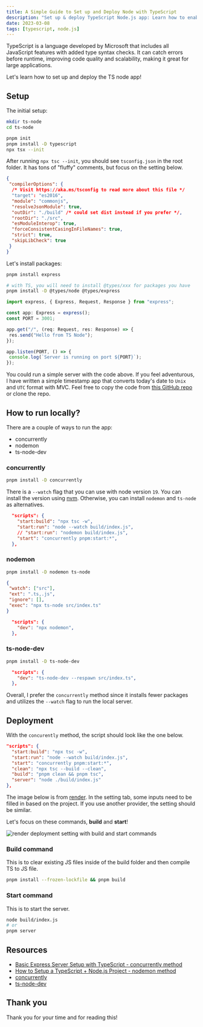 ```yaml
---
title: A Simple Guide to Set up and Deploy Node with TypeScript
description: "Set up & deploy TypeScript Node.js app: Learn how to enable TypeScript, run locally 3 ways, & deploy the app with this guide."
date: 2023-03-08
tags: [typescript, node.js]
---
```


TypeScript is a language developed by Microsoft that includes all JavaScript features with added type syntax checks. It can catch errors before runtime, improving code quality and scalability, making it great for large applications.

Let's learn how to set up and deploy the TS node app!

## Setup

The initial setup:

```bash
mkdir ts-node
cd ts-node

pnpm init
pnpm install -D typescript
npx tsx --init
```

After running `npx tsc --init`, you should see `tsconfig.json` in the root folder. It has tons of "fluffy" comments, but focus on the setting below.

```json title="tsconfig.json"
{
 "compilerOptions": {
  /* Visit https://aka.ms/tsconfig to read more about this file */
  "target": "es2016",
  "module": "commonjs",
  "resolveJsonModule": true,
  "outDir": "./build" /* could set dist instead if you prefer */,
  "rootDir": "./src",
  "esModuleInterop": true,
  "forceConsistentCasingInFileNames": true,
  "strict": true,
  "skipLibCheck": true
 }
}
```

Let's install packages:

```bash
pnpm install express

# with TS, you will need to install @types/xxx for packages you have
pnpm install -D @types/node @types/express
```

```ts title="./src/index.ts"
import express, { Express, Request, Response } from "express";

const app: Express = express();
const PORT = 3001;

app.get("/", (req: Request, res: Response) => {
 res.send("Hello from TS Node");
});

app.listen(PORT, () => {
 console.log(`Server is running on port ${PORT}`);
});
```

You could run a simple server with the code above. If you feel adventurous, I have written a simple timestamp app that converts today's date to `Unix` and `UTC` format with MVC. Feel free to copy the code from [this GitHub repo](https://github.com/victoriacheng15/ts-node-demo) or clone the repo.

## How to run locally?

There are a couple of ways to run the app:

- concurrently
- nodemon
- ts-node-dev

### concurrently

```bash
pnpm install -D concurrently
```

There is a `--watch` flag that you can use with node version `19`. You can install the version using [nvm](https://github.com/nvm-sh/nvm). Otherwise, you can install `nodemon` and `ts-node` as alternatives.

```json title="package.json"
  "scripts": {
    "start:build": "npx tsc -w",
    "start:run": "node --watch build/index.js",
    // "start:run": "nodemon build/index.js",
    "start": "concurrently pnpm:start:*",
  },
```

### nodemon

```bash
pnpm install -D nodemon ts-node
```

```json title="nodemon.json"
{
 "watch": ["src"],
 "ext": ".ts,.js",
 "ignore": [],
 "exec": "npx ts-node src/index.ts"
}
```

```json title="package.json"
  "scripts": {
    "dev": "npx nodemon",
  },
```

### ts-node-dev

```bash
pnpm install -D ts-node-dev
```

```json title="package.json"
  "scripts": {
    "dev": "ts-node-dev --respawn src/index.ts",
  },
```

Overall, I prefer the `concurrently` method since it installs fewer packages and utilizes the `--watch` flag to run the local server.

## Deployment

With the `concurently` method, the script should look like the one below.

```json title="package.json"
"scripts": {
  "start:build": "npx tsc -w",
  "start:run": "node --watch build/index.js",
  "start": "concurrently pnpm:start:*",
  "clean": "npx tsc --build --clean",
  "build": "pnpm clean && pnpm tsc",
  "server": "node ./build/index.js"
},
```

The image below is from [render](https://render.com/). In the setting tab, some inputs need to be filled in based on the project. If you use another provider, the setting should be similar.

Let's focus on these commands, **build** and **start**!

![render deployment setting with build and start commands](https://user-images.githubusercontent.com/35031228/223264104-7d5c8fd1-019a-47ef-813f-c76dda1555d4.png)

### Build command

This is to clear existing JS files inside of the build folder and then compile TS to JS file.

```bash
pnpm install --frozen-lockfile && pnpm build
```

### Start command

This is to start the server.

```bash
node build/index.js
# or
pnpm server
```

## Resources

- [Basic Express Server Setup with TypeScript - concurrently method](https://www.appliz.fr/blog/express-typescript)
- [How to Setup a TypeScript + Node.js Project - nodemon method](https://khalilstemmler.com/blogs/typescript/node-starter-project/)
- [concurrently](https://www.npmjs.com/package/concurrently)
- [ts-node-dev](https://www.npmjs.com/package/ts-node-dev)

## Thank you

Thank you for your time and for reading this!
